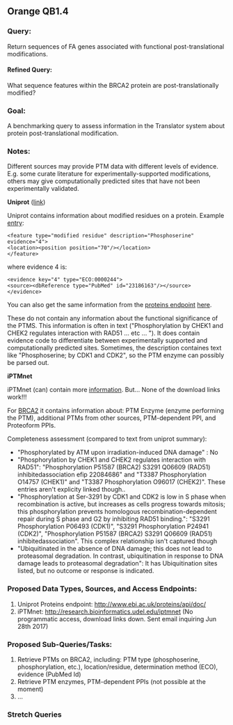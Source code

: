 ## Orange QB1.4

### Query:
Return sequences of FA genes associated with functional post-translational modifications.

#### Refined Query:
What sequence features within the BRCA2 protein are post-translationally modified?

### Goal:
A benchmarking query to assess information in the Translator system about protein post-translational modification. 

### Notes:
Different sources may provide PTM data with different levels of evidence.  E.g. some curate literature for experimentally-supported modifications, others may give computationally predicted sites that have not been experimentally validated.

**Uniprot** ([link](http://www.uniprot.org/uniprot/P51587#ptm_processing))

Uniprot contains information about modified residues on a protein. Example [entry](http://www.uniprot.org/uniprot/P51587.xml):
```
<feature type="modified residue" description="Phosphoserine" evidence="4">
<location><position position="70"/></location>
</feature>
```
where evidence 4 is:
```
<evidence key="4" type="ECO:0000244">
<source><dbReference type="PubMed" id="23186163"/></source>
</evidence>
```

You can also get the same information from the [proteins endpoint](http://www.ebi.ac.uk/proteins/api/doc/) [here](https://www.ebi.ac.uk/proteins/api/features?offset=0&size=100&accession=P51587&categories=PTM).

These do not contain any information about the functional significance of the PTMS. This information is often in text ("Phosphorylation by CHEK1 and CHEK2 regulates interaction with RAD51 ... etc ... "). It does contain evidence code to differentiate between experimentally supported and computationally predicted sites. Sometimes, the description containes text like "Phosphoserine; by CDK1 and CDK2", so the PTM enzyme can possibly be parsed out.

**iPTMnet**

iPTMnet (can) contain more [information](http://research.bioinformatics.udel.edu/iptmnet/about).
But... None of the download links work!!!

For [BRCA2](http://research.bioinformatics.udel.edu/iptmnet/entry/P51587/) it contains information about: PTM Enzyme (enzyme performing the PTM), additional PTMs from other sources,
PTM-dependent PPI, and Proteoform PPIs.

Completeness assessment (compared to text from uniprot summary):

- "Phosphorylated by ATM upon irradiation-induced DNA damage" : No
- "Phosphorylation by CHEK1 and CHEK2 regulates interaction with RAD51": "Phosphorylation	P51587 (BRCA2)	S3291	Q06609 (RAD51)	inhibitedassociation	efip	22084686" and "T3387	Phosphorylation	O14757 (CHEK1)" and "T3387	Phosphorylation	O96017 (CHEK2)". These entries aren't explicity linked though..
- "Phosphorylation at Ser-3291 by CDK1 and CDK2 is low in S phase when recombination is active, but increases as cells progress towards mitosis; this phosphorylation prevents homologous recombination-dependent repair during S phase and G2 by inhibiting RAD51 binding.": "S3291	Phosphorylation	P06493 (CDK1)", "S3291	Phosphorylation	P24941 (CDK2)", "Phosphorylation	P51587 (BRCA2)	S3291	Q06609 (RAD51)	inhibitedassociation". This complex relationship isn't captured though
- "Ubiquitinated in the absence of DNA damage; this does not lead to proteasomal degradation. In contrast, ubiquitination in response to DNA damage leads to proteasomal degradation": It has Ubiquitination sites listed, but no outcome or response is indicated.





### Proposed Data Types, Sources, and Access Endpoints:
  1. Uniprot Proteins endpoint: http://www.ebi.ac.uk/proteins/api/doc/
  2. iPTMnet: http://research.bioinformatics.udel.edu/iptmnet (No programmatic access, download links down. Sent email inquiring Jun 28th 2017)
  
### Proposed Sub-Queries/Tasks:
   
  1. Retrieve PTMs on BRCA2, including: PTM type (phosphoserine, phosphorylation, etc.), location/residue, determination method (ECO), evidence (PubMed Id)
  2. Retrieve PTM enzymes, PTM-dependent PPIs (not possible at the moment)
  3. ...

 
 ### Stretch Queries

